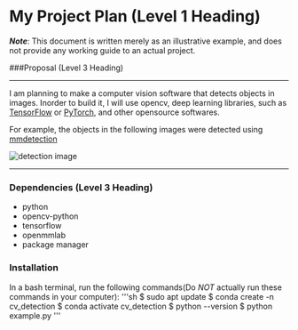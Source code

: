 # My Project Plan (Level 1 Heading)

***Note***: This document is written merely as an illustrative example, and does not provide any working guide to an actual project.

###Proposal (Level 3 Heading)

---
I am planning to make a computer vision software that detects objects in images. 
Inorder to build it, I will use opencv, deep learning libraries, such as [TensorFlow](https://github.com/tensorflow/tensorflow) 
or [PyTorch](https://github.com/pytorch/pytorch), and other opensource softwares.

For example, the objects in the following images were detected using [mmdetection](https://github.com/open-mmlab/mmdetection)

![detection image](https://user-images.githubusercontent.com/12907710/137271636-56ba1cd2-b110-4812-8221-b4c120320aa9.png)

---

### Dependencies (Level 3 Heading)
- python
- opencv-python
- tensorflow
- openmmlab
- package manager

### Installation

In a bash terminal, run the following commands(Do *NOT* actually run these commands in 
your computer):
'''sh
$ sudo apt update
$ conda create -n cv_detection
$ conda activate cv_detection
$ python --version
$ python example.py
'''

